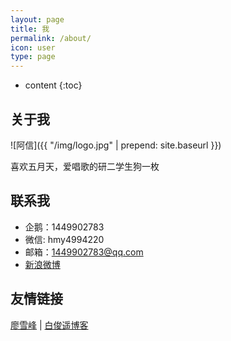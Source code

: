 ```yaml
---
layout: page
title: 我
permalink: /about/
icon: user
type: page
---
```


* content
{:toc}

## 关于我

![阿信]({{ "/img/logo.jpg" | prepend: site.baseurl }})

喜欢五月天，爱唱歌的研二学生狗一枚

## 联系我

* 企鹅：1449902783
* 微信: hmy4994220
* 邮箱：1449902783@qq.com
* [新浪微博](http://weibo.com/hmyoppa)


## 友情链接

[廖雪峰](https://www.liaoxuefeng.com) \| [白俊遥博客](https://baijunyao.com/)


